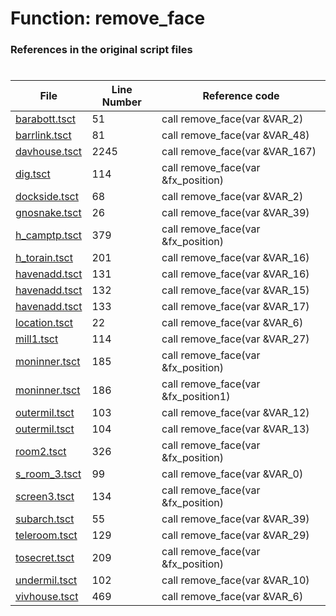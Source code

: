 # Function: remove_face
### References in the original script files

#

| File | Line Number | Reference code |
| --- | --- | --- |
| [barabott.tsct](../../../out/barabott.tsct#L51) | 51 | call remove_face(var &VAR_2) |
| [barrlink.tsct](../../../out/barrlink.tsct#L81) | 81 | call remove_face(var &VAR_48) |
| [davhouse.tsct](../../../out/davhouse.tsct#L2245) | 2245 | call remove_face(var &VAR_167) |
| [dig.tsct](../../../out/dig.tsct#L114) | 114 | call remove_face(var &fx_position) |
| [dockside.tsct](../../../out/dockside.tsct#L68) | 68 | call remove_face(var &VAR_2) |
| [gnosnake.tsct](../../../out/gnosnake.tsct#L26) | 26 | call remove_face(var &VAR_39) |
| [h_camptp.tsct](../../../out/h_camptp.tsct#L379) | 379 | call remove_face(var &fx_position) |
| [h_torain.tsct](../../../out/h_torain.tsct#L201) | 201 | call remove_face(var &VAR_16) |
| [havenadd.tsct](../../../out/havenadd.tsct#L131) | 131 | call remove_face(var &VAR_16) |
| [havenadd.tsct](../../../out/havenadd.tsct#L132) | 132 | call remove_face(var &VAR_15) |
| [havenadd.tsct](../../../out/havenadd.tsct#L133) | 133 | call remove_face(var &VAR_17) |
| [location.tsct](../../../out/location.tsct#L22) | 22 | call remove_face(var &VAR_6) |
| [mill1.tsct](../../../out/mill1.tsct#L114) | 114 | call remove_face(var &VAR_27) |
| [moninner.tsct](../../../out/moninner.tsct#L185) | 185 | call remove_face(var &fx_position) |
| [moninner.tsct](../../../out/moninner.tsct#L186) | 186 | call remove_face(var &fx_position1) |
| [outermil.tsct](../../../out/outermil.tsct#L103) | 103 | call remove_face(var &VAR_12) |
| [outermil.tsct](../../../out/outermil.tsct#L104) | 104 | call remove_face(var &VAR_13) |
| [room2.tsct](../../../out/room2.tsct#L326) | 326 | call remove_face(var &fx_position) |
| [s_room_3.tsct](../../../out/s_room_3.tsct#L99) | 99 | call remove_face(var &VAR_0) |
| [screen3.tsct](../../../out/screen3.tsct#L134) | 134 | call remove_face(var &fx_position) |
| [subarch.tsct](../../../out/subarch.tsct#L55) | 55 | call remove_face(var &VAR_39) |
| [teleroom.tsct](../../../out/teleroom.tsct#L129) | 129 | call remove_face(var &VAR_29) |
| [tosecret.tsct](../../../out/tosecret.tsct#L209) | 209 | call remove_face(var &fx_position) |
| [undermil.tsct](../../../out/undermil.tsct#L102) | 102 | call remove_face(var &VAR_10) |
| [vivhouse.tsct](../../../out/vivhouse.tsct#L469) | 469 | call remove_face(var &VAR_6) |
